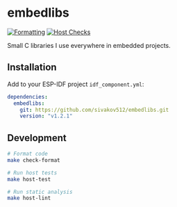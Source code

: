 # embedlibs

[![Formatting](https://github.com/sivakov512/embedlibs/actions/workflows/formatting.yml/badge.svg)](https://github.com/sivakov512/embedlibs/actions/workflows/formatting.yml)
[![Host Checks](https://github.com/sivakov512/embedlibs/actions/workflows/host-checks.yml/badge.svg)](https://github.com/sivakov512/embedlibs/actions/workflows/host-checks.yml)

Small C libraries I use everywhere in embedded projects.

## Installation

Add to your ESP-IDF project `idf_component.yml`:

<!--x-release-please-start-version-->
```yaml
dependencies:
  embedlibs:
    git: https://github.com/sivakov512/embedlibs.git
    version: "v1.2.1"
```
<!--x-release-please-end-->

## Development

```bash
# Format code
make check-format

# Run host tests
make host-test

# Run static analysis
make host-lint
```
